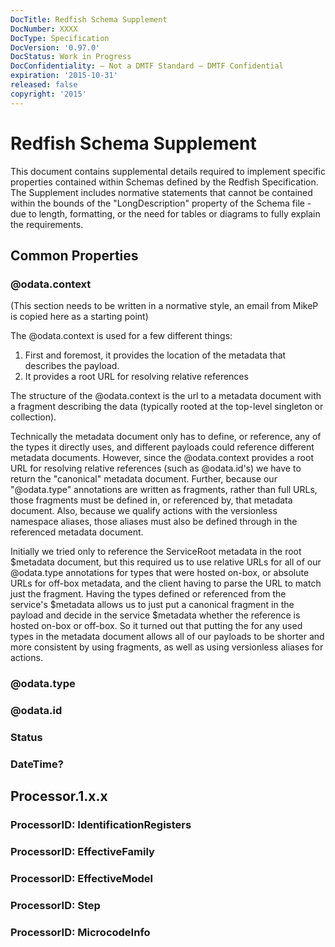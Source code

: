 ```yaml
---
DocTitle: Redfish Schema Supplement
DocNumber: XXXX
DocType: Specification
DocVersion: '0.97.0'
DocStatus: Work in Progress
DocConfidentiality: – Not a DMTF Standard – DMTF Confidential
expiration: '2015-10-31'
released: false
copyright: '2015'
---
```


# Redfish Schema Supplement

This document contains supplemental details required to implement specific properties contained within Schemas defined by the Redfish Specification.  The Supplement includes normative statements that cannot be contained within the bounds of the "LongDescription" property of the Schema file - due to length, formatting, or the need for tables or diagrams to fully explain the requirements.

## Common Properties

### @odata.context

(This section needs to be written in a normative style, an email from MikeP is copied here as a starting point)

The @odata.context is used for a few different things:
1)	First and foremost, it provides the location of the metadata that describes the payload.
2)	It provides a root URL for resolving relative references

The structure of the @odata.context is the url to a metadata document with a fragment describing the data (typically rooted at the top-level singleton or collection).

Technically the metadata document only has to define, or reference, any of the types it directly uses, and different payloads could reference different metadata documents. However, since the @odata.context provides a root URL for resolving relative references (such as @odata.id's) we have to return the "canonical" metadata document.  Further, because our "@odata.type" annotations are written as fragments, rather than full URLs, those fragments must be defined in, or referenced by, that metadata document. Also, because we qualify actions with the versionless namespace aliases, those aliases must also be defined through <references> in the referenced metadata document.

Initially we tried only to reference the ServiceRoot metadata in the root $metadata document, but this required us to use relative URLs for all of our @odata.type annotations for types that were hosted on-box, or absolute URLs for off-box metadata, and the client having to parse the URL to match just the fragment. Having the types defined or referenced from the service's $metadata allows us to just put a canonical fragment in the payload and decide in the service $metadata whether the reference is hosted on-box or off-box.  So it turned out that putting the <References> for any used types in the metadata document allows all of our payloads to be shorter and more consistent by using fragments, as well as using versionless aliases for actions.

### @odata.type

### @odata.id

### Status

### DateTime?

## Processor.1.x.x

### ProcessorID: IdentificationRegisters

### ProcessorID: EffectiveFamily

### ProcessorID: EffectiveModel

### ProcessorID: Step

### ProcessorID: MicrocodeInfo

